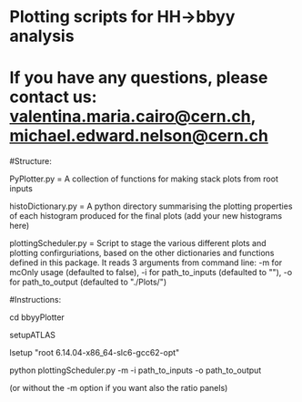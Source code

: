 # Plotting scripts for  HH->bbyy analysis
#
# If you have any questions, please contact us: valentina.maria.cairo@cern.ch, michael.edward.nelson@cern.ch


#Structure:

PyPlotter.py =  A collection of functions for making stack plots from root inputs

histoDictionary.py = A python directory summarising the plotting properties of each histogram produced for the final plots (add your new histograms here)

plottingScheduler.py = Script to stage the various different plots and plotting confirguriations, based on the other dictionaries and functions defined in this package. It reads 3 arguments from command line: -m for mcOnly usage (defaulted to false), -i for path_to_inputs (defaulted to ""), -o for path_to_output (defaulted to "./Plots/")


#Instructions:

cd bbyyPlotter

setupATLAS

lsetup "root 6.14.04-x86_64-slc6-gcc62-opt"

python plottingScheduler.py -m -i path_to_inputs -o path_to_output

(or without the -m option if you want also the ratio panels)
